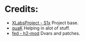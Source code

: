 # Credits:

- [XLabsProject - S1x](https://github.com/XLabsProject/s1x-client) Project base.
- [quaK](https://github.com/Joelrau) Helping in alot of stuff.
- [fed - h2-mod](https://github.com/fedddddd/h2-mod) Dvars and patches.
